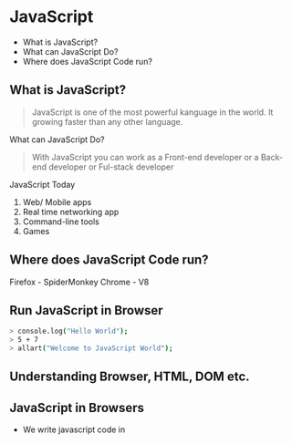 # JavaScript

- What is JavaScript?
- What can JavaScript Do?
- Where does JavaScript Code run?

## What is JavaScript?
> JavaScript is one of the most powerful kanguage in the world. It growing faster than any other language.

What can JavaScript Do?
> With JavaScript you can work as a Front-end developer or a Back-end developer or Ful-stack developer

JavaScript Today
1. Web/ Mobile apps
2. Real time networking app
3. Command-line tools
4. Games

## Where does JavaScript Code run?
Firefox - SpiderMonkey
Chrome - V8

## Run JavaScript in Browser
```bash
> console.log("Hello World");
> 5 + 7 
> allart("Welcome to JavaScript World");
```

## Understanding Browser, HTML,  DOM etc.

## JavaScript in Browsers
- We write javascript code in <script> tag
- we can use this <script> tag in two place, one is in <head> secion, otherone is in <body>
- the best practie is use javascript code at the ed of the body

### Best Practice:
1. The browser parses this file from top to bottom so if we put script element in head section, we might have a lopt of java script code there
so our browser may get busy parsing and executing that and it wont be able to render the content of the page so this will create a bad user experience, when our user look at our web page it's white or blank while our brower is busy parsing and executing our code.
2. our code that we have in between script elements needs to talk to the elements on this web page for elemple we ma want to show or hide some elements so by adding the code here at the end of the body section we will be confident that all these eements are rendered by the browser.
now there are exceptions to this rule  some time we're using third-party code that has to be placed in the code section but these are exceptions.
so, our best practice is to add the javascript code to the end of the body section.

```bash
<body>

    <script>
        console.log('Hello World);
    </script>
</body>
```

> statement - terminated by semicolol
> string - sewuwnce of characters placed in single or double quotation

```bash
<script>
    console.log('Hello World);
    // comment - ignored by javascript engine its not executed
</script>
```

## Separation of concern
Separate javaScript code from .html file, and put it in .js file

Create `app.js` file, and write the following code
```bash
console.log('Hello World');
```
Reference that file in `index.html` 
```bash
<script src="./app.js"></script>
```

## Execute code in node
Download and Install [Node.js]()
```bash
# Check node version
$ node -v
# Run javascript code in node
$ node app.js
```

## Variables
- We use a variable to store data temporarily
```bash
var # there are soem issue wiht var, old days are gone
let # bet practice is use let to declare a variable
const  #
```

```bash
let name = 'Biprodas';
console.log(name);
# Rules for naming variable:
# Can not be a reaserved keyword
# Should be Meaningful
# Can not start with a number
# Cannot contain a space or hyphen 
# Are case-sensitive

let firstName = 'Biprodas';
let lastName = 'Roy';
let fullName = firstName + ' ' + lastName;
console.log(fullname);
```